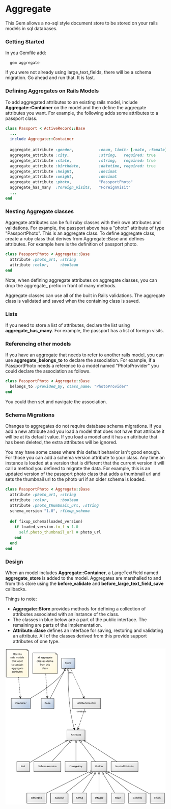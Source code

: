 # Aggregate

This Gem allows a no-sql style document store to be stored on your rails models in sql databases. 

### Getting Started

In you Gemfile add:

```
  gem aggregate
```

If you were not already using large_text_fields, there will be a schema migration.  Go ahead and run that.  It is fast.

### Defining Aggregates on Rails Models
To add aggregated attributes to an existing rails model, include **Aggregate::Container** on the model and then define the aggregate attributes you want.   For example, the following adds some attributes to a passport class.

```ruby
class Passport < ActiveRecord::Base
  ...
  include Aggregate::Container

  aggregate_attribute :gender,           :enum, limit: [:male, :female], required: true
  aggregate_attribute :city,             :string,   required: true
  aggregate_attribute :state,            :string,   required: true
  aggregate_attribute :birthdate,        :datetime, required: true
  aggregate_attribute :height,           :decimal
  aggregate_attribute :weight,           :decimal
  aggregate_attribute :photo,            "PassportPhoto"
  aggregate_has_many  :foreign_visits,   "ForeignVisit"
  ...
end
```

### Nesting Aggregate classes
Aggregate attributes can be full ruby classes with their own attributes and validations.  For example, the passport above has a "photo" attribute of type "PassportPhoto".  This is an aggregate class.  To define aggregate class, create a ruby class that derives from Aggregate::Base and defines attributes.  For example here is the definition of passport photo.

```ruby
class PassportPhoto < Aggregate::Base
  attribute :photo_url, :string
  attribute :color,     :boolean
end
```
Note, when defining aggregate attributes on aggregate classes, you can drop the aggregate_ prefix in front of many methods.

Aggregate classes can use all of the built in Rails validations.  The aggregate class is validated and saved when the containing class is saved. 

### Lists
If you need to store a list of attributes, declare the list using **aggregate_has_many**.  For example, the passport has a list of foreign visits.

### Referencing other models
If you have an aggregate that needs to refer to another rails model, you can use **aggregate_belongs_to** to declare the association.  For example, if a PassportPhoto needs a reference to a model named "PhotoProvider" you could declare the association as follows. 

```ruby
class PassportPhoto < Aggregate::Base
  belongs_to :provided_by, class_name: "PhotoProvider"
end
```
You could then set and navigate the association.  

### Schema Migrations
Changes to aggregates do not require database schema migrations.  If you add a new attribute and you load a model that does not have that attribute it will be at its default value.  If you load a model and it has an attribute that has been deleted, the extra attributes will be ignored.  

You may have some cases where this default behavior isn't good enough.  For those you can add a schema version attribute to your class.  Any time an instance is loaded at a version that is different that the current version it will call a method you defined to migrate the data. For example, this is an updated version of the passport photo class that adds a thumbnail url and sets the thumbnail url to the photo url if an older schema is loaded.

```ruby
class PassportPhoto < Aggregate::Base
  attribute :photo_url, :string
  attribute :color,     :boolean
  attribute :photo_thumbnail_url, :string
  schema_version "1.0", :fixup_schema
  
  def fixup_schema(loaded_version)
    if loaded_version.to_f < 1.0
      self.photo_thumbnail_url = photo_url
    end
  end
end
```

### Design
When an model includes **Aggregate::Container**, a LargeTextField named **aggregate_store** is added to the model.  Aggregates are marshalled to and from this store using the **before_validate** and **before_large_text_field_save** callbacks.   

Things to note:

* **Aggregate::Store** provides methods for defining a collection of attributes associated with an instance of the class.
* The classes in blue below are a part of the public interface.  The remaining are parts of the implementation.  
* **Attribute::Base** defines an interface for saving, restoring and validating an attribute.  All of the classes derived from this provide support attributes of one type. 


![Diagram from yuml.me](docs/class_diagram.png)

